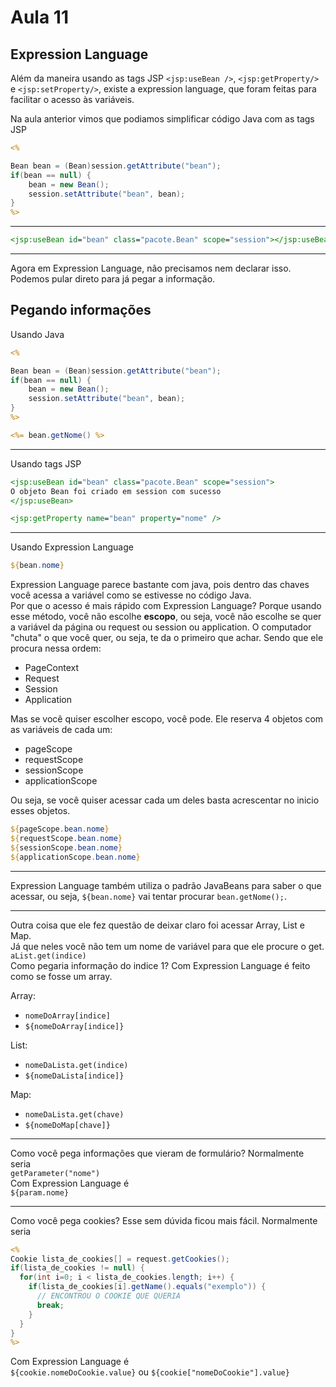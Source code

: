 # Aula 11

## Expression Language
Além da maneira usando as tags JSP `<jsp:useBean />`, `<jsp:getProperty/>` e `<jsp:setProperty/>`, existe a expression language, que foram feitas para facilitar o acesso às variáveis.  

Na aula anterior vimos que podiamos simplificar código Java com as tags JSP  
```JSP
<%

Bean bean = (Bean)session.getAttribute("bean");
if(bean == null) {
	bean = new Bean();
	session.setAttribute("bean", bean);
}
%>
```

----

```JSP
<jsp:useBean id="bean" class="pacote.Bean" scope="session"></jsp:useBean>
```

----

Agora em Expression Language, não precisamos nem declarar isso. Podemos pular direto para já pegar a informação.  

## Pegando informações

Usando Java  
```JSP
<%

Bean bean = (Bean)session.getAttribute("bean");
if(bean == null) {
	bean = new Bean();
	session.setAttribute("bean", bean);
}
%>

<%= bean.getNome() %>
```

----

Usando tags JSP  
```JSP
<jsp:useBean id="bean" class="pacote.Bean" scope="session">
O objeto Bean foi criado em session com sucesso
</jsp:useBean>

<jsp:getProperty name="bean" property="nome" />
```
----
Usando Expression Language
```JSP
${bean.nome}
```

Expression Language parece bastante com java, pois dentro das chaves você acessa a variável como se estivesse no código Java.  
Por que o acesso é mais rápido com Expression Language? Porque usando esse método, você não escolhe **escopo**, ou seja, você não escolhe se quer a variável da página ou request ou session ou application.
O computador "chuta" o que você quer, ou seja, te da o primeiro que achar. Sendo que ele procura nessa ordem:  
* PageContext
* Request
* Session
* Application

Mas se você quiser escolher escopo, você pode. Ele reserva 4 objetos com as variáveis de cada um:  
* pageScope
* requestScope
* sessionScope
* applicationScope

Ou seja, se você quiser acessar cada um deles basta acrescentar no inicio esses objetos.  
```JSP
${pageScope.bean.nome}
${requestScope.bean.nome}
${sessionScope.bean.nome}
${applicationScope.bean.nome}
```

---

Expression Language também utiliza o padrão JavaBeans para saber o que acessar, ou seja, `${bean.nome}` vai tentar procurar `bean.getNome();`.  

---

Outra coisa que ele fez questão de deixar claro foi acessar Array, List e Map.  
Já que neles você não tem um nome de variável para que ele procure o get.  
`aList.get(indice)`  
Como pegaria informação do indice 1? Com Expression Language é feito como se fosse um array.  

Array:
* `nomeDoArray[indice]`
* `${nomeDoArray[indice]}`

List:
* `nomeDaLista.get(indice)`
* `${nomeDaLista[indice]}`

Map:
* `nomeDaLista.get(chave)`
* `${nomeDoMap[chave]}`

---

Como você pega informações que vieram de formulário? Normalmente seria  
`getParameter("nome")`  
Com Expression Language é  
`${param.nome}`  

---

Como você pega cookies? Esse sem dúvida ficou mais fácil. Normalmente seria  
```JSP
<%
Cookie lista_de_cookies[] = request.getCookies();
if(lista_de_cookies != null) {
  for(int i=0; i < lista_de_cookies.length; i++) {
    if(lista_de_cookies[i].getName().equals("exemplo")) {
      // ENCONTROU O COOKIE QUE QUERIA
      break;
    }
  }
}
%>
```
Com Expression Language é  
`${cookie.nomeDoCookie.value}` ou `${cookie["nomeDoCookie"].value}`

